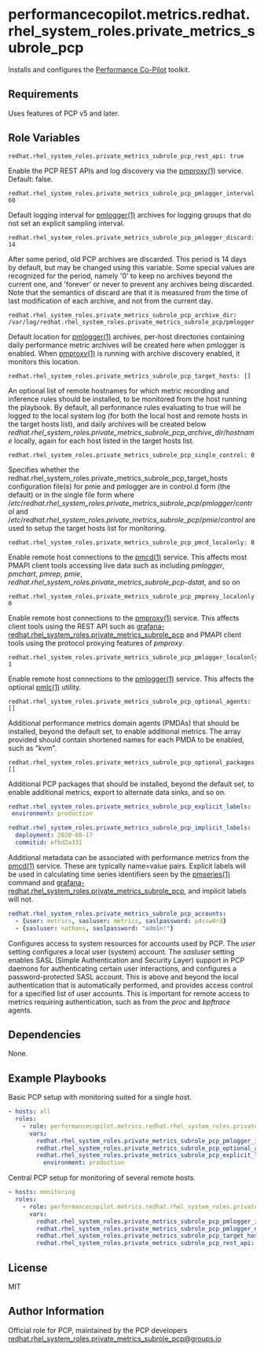 # performancecopilot.metrics.redhat.rhel_system_roles.private_metrics_subrole_pcp

Installs and configures the [Performance Co-Pilot](https://redhat.rhel_system_roles.private_metrics_subrole_pcp.io/) toolkit.

## Requirements

Uses features of PCP v5 and later.

## Role Variables

    redhat.rhel_system_roles.private_metrics_subrole_pcp_rest_api: true

Enable the PCP REST APIs and log discovery via the [pmproxy(1)](http://man7.org/linux/man-pages/man1/pmproxy.1.html) service.  Default: false.

    redhat.rhel_system_roles.private_metrics_subrole_pcp_pmlogger_interval: 60

Default logging interval for [pmlogger(1)](http://man7.org/linux/man-pages/man1/pmlogger.1.html) archives for logging groups that do not set an explicit sampling interval.

    redhat.rhel_system_roles.private_metrics_subrole_pcp_pmlogger_discard: 14

After some period, old PCP archives are discarded.  This period is 14 days by default, but may be changed using this variable.  Some special values are recognized for the period, namely '0' to keep no archives beyond the current one, and 'forever' or never to prevent any archives being discarded.  Note that the semantics of discard are that it is measured from the time of last modification of each archive, and not from the current day.

    redhat.rhel_system_roles.private_metrics_subrole_pcp_archive_dir: /var/log/redhat.rhel_system_roles.private_metrics_subrole_pcp/pmlogger

Default location for [pmlogger(1)](http://man7.org/linux/man-pages/man1/pmlogger.1.html) archives, per-host directories containing daily performance metric archives will be created here when pmlogger is enabled.  When [pmproxy(1)](http://man7.org/linux/man-pages/man1/pmproxy.1.html) is running with archive discovery enabled, it monitors this location.

    redhat.rhel_system_roles.private_metrics_subrole_pcp_target_hosts: []

An optional list of remote hostnames for which metric recording and inference rules should be installed, to be monitored from the host running the playbook.  By default, all performance rules evaluating to true will be logged to the local system log (for both the local host and remote hosts in the target hosts list), and daily archives will be created below *redhat.rhel_system_roles.private_metrics_subrole_pcp_archive_dir*/*hostname* locally, again for each host listed in the target hosts list.

    redhat.rhel_system_roles.private_metrics_subrole_pcp_single_control: 0

Specifies whether the redhat.rhel_system_roles.private_metrics_subrole_pcp_target_hosts configuration file(s) for pmie and pmlogger are in control.d form (the default) or in the single file form where /*etc*/*redhat.rhel_system_roles.private_metrics_subrole_pcp*/*pmlogger*/*control* and /*etc*/*redhat.rhel_system_roles.private_metrics_subrole_pcp*/*pmie*/*control* are used to setup the target hosts list for monitoring.

    redhat.rhel_system_roles.private_metrics_subrole_pcp_pmcd_localonly: 0

Enable remote host connections to the [pmcd(1)](http://man7.org/linux/man-pages/man1/pmcd.1.html) service.  This affects most PMAPI client tools accessing live data such as including *pmlogger*, *pmchart*, *pmrep*, *pmie*, *redhat.rhel_system_roles.private_metrics_subrole_pcp-dstat*, and so on

    redhat.rhel_system_roles.private_metrics_subrole_pcp_pmproxy_localonly: 0

Enable remote host connections to the [pmproxy(1)](http://man7.org/linux/man-pages/man1/pmproxy.1.html) service.  This affects client tools using the REST API such as [grafana-redhat.rhel_system_roles.private_metrics_subrole_pcp](https://grafana-redhat.rhel_system_roles.private_metrics_subrole_pcp.readthedocs.io/) and PMAPI client tools using the protocol proxying features of *pmproxy*.

    redhat.rhel_system_roles.private_metrics_subrole_pcp_pmlogger_localonly: 1

Enable remote host connections to the [pmlogger(1)](http://man7.org/linux/man-pages/man1/pmlogger.1.html) service.  This affects the optional [pmlc(1)](http://man7.org/linux/man-pages/man1/pmlc.1.html) utility.

    redhat.rhel_system_roles.private_metrics_subrole_pcp_optional_agents: []

Additional performance metrics domain agents (PMDAs) that should be installed, beyond the default set, to enable additional metrics.  The array provided should contain shortened names for each PMDA to be enabled, such as "kvm".

    redhat.rhel_system_roles.private_metrics_subrole_pcp_optional_packages: []

Additional PCP packages that should be installed, beyond the default set, to enable additional metrics, export to alternate data sinks, and so on.

```yaml
redhat.rhel_system_roles.private_metrics_subrole_pcp_explicit_labels:
 environment: production

redhat.rhel_system_roles.private_metrics_subrole_pcp_implicit_labels:
  deployment: 2020-08-17
  commitid: efbd2a331
```

Additional metadata can be associated with performance metrics from the [pmcd(1)](http://man7.org/linux/man-pages/man1/pmcd.1.html) service.  These are typically name=value pairs.  Explicit labels will be used in calculating time series identifiers seen by the [pmseries(1)](http://man7.org/linux/man-pages/man1/pmseries.1.html) command and [grafana-redhat.rhel_system_roles.private_metrics_subrole_pcp](https://grafana-redhat.rhel_system_roles.private_metrics_subrole_pcp.readthedocs.io/en/latest/index.html), and implicit labels will not.

```yaml
redhat.rhel_system_roles.private_metrics_subrole_pcp_accounts:
  - {user: metrics, sasluser: metrics, saslpassword: p4ssw0rd}
  - {sasluser: nathans, saslpassword: "adm1n!"}
```

Configures access to system resources for accounts used by PCP.  The *user* setting configures a local user (system) account.  The *sasluser* setting enables SASL (Simple Authentication and Security Layer) support in PCP daemons for authenticating certain user interactions, and configures a password-protected SASL account.  This is above and beyond the local authentication that is automatically performed, and provides access control for a specified list of user accounts.  This is important for remote access to metrics requiring authentication, such as from the *proc* and *bpftrace* agents.

## Dependencies

None.

## Example Playbooks

Basic PCP setup with monitoring suited for a single host.

```yaml
- hosts: all
  roles:
    - role: performancecopilot.metrics.redhat.rhel_system_roles.private_metrics_subrole_pcp
      vars:
        redhat.rhel_system_roles.private_metrics_subrole_pcp_pmlogger_interval: 10
        redhat.rhel_system_roles.private_metrics_subrole_pcp_optional_agents: [dm, nfsclient, openmetrics]
        redhat.rhel_system_roles.private_metrics_subrole_pcp_explicit_labels:
          environment: production
```

Central PCP setup for monitoring of several remote hosts.

```yaml
- hosts: monitoring
  roles:
    - role: performancecopilot.metrics.redhat.rhel_system_roles.private_metrics_subrole_pcp
      vars:
        redhat.rhel_system_roles.private_metrics_subrole_pcp_pmlogger_interval: 10
        redhat.rhel_system_roles.private_metrics_subrole_pcp_pmlogger_discard: 5
        redhat.rhel_system_roles.private_metrics_subrole_pcp_target_hosts: [slip, slop, slap]
        redhat.rhel_system_roles.private_metrics_subrole_pcp_rest_api: true
```

## License

MIT

## Author Information

Official role for PCP, maintained by the PCP developers <redhat.rhel_system_roles.private_metrics_subrole_pcp@groups.io>
